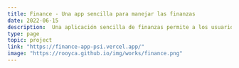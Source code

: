 ```yaml
---
title: Finance - Una app sencilla para manejar las finanzas 
date: 2022-06-15
description:  Una aplicación sencilla de finanzas permite a los usuarios hacer un seguimiento de sus ingresos, gastos y presupuesto de manera fácil y eficiente. Proporciona una interfaz fácil de usar con funciones como agregar transacciones, categorizar gastos, generar informes y establecer objetivos financieros.
type: page
topic: project
link: "https://finance-app-psi.vercel.app/"
image: "https://rooyca.github.io/img/works/finance.png"
---
```

